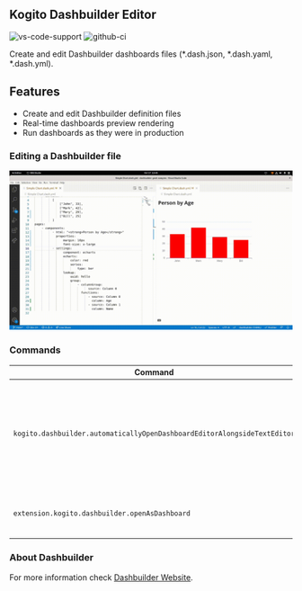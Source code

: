 ## Kogito Dashbuilder Editor

![vs-code-support](https://img.shields.io/badge/Visual%20Studio%20Code-1.67.0+-blue.svg)
![github-ci](https://github.com/kiegroup/kie-tools/actions/workflows/ci_build.yml/badge.svg)

Create and edit Dashbuilder dashboards files (\*.dash.json, \*.dash.yaml, \*.dash.yml).

## Features

- Create and edit Dashbuilder definition files
- Real-time dashboards preview rendering
- Run dashboards as they were in production

### Editing a Dashbuilder file

![alt](./gifs/dashbuilder.gif?raw=true)

### Commands

| Command                                                                  | Description                                                                                                       |
| ------------------------------------------------------------------------ | ----------------------------------------------------------------------------------------------------------------- |
| `kogito.dashbuilder.automaticallyOpenDashboardEditorAlongsideTextEditor` | Setup whether if Dashbuilder preview should be automatically opened when a Dashbuilder definition file is opened. |
| `extension.kogito.dashbuilder.openAsDashboard`                           | Open the dashboard preview for a Dashbuilder file                                                                 |

### About Dashbuilder

For more information check [Dashbuilder Website](https://www.dashbuilder.org/).
